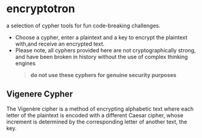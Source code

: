 # encryptotron

a selection of cypher tools for fun code-breaking challenges.

- Choose a cypher, enter a plaintext and a key to encrypt the plaintext with,and receive an encrypted text.
- Please note, all cyphers provided here are not cryptographically strong, and have been broken in history without the
  use of complex thinking engines
  > **do not use these cyphers for genuine security purposes**

## Vigenere Cypher

The Vigenère cipher is a method of encrypting alphabetic text where each letter of the plaintext is encoded with a
different Caesar cipher, whose increment is determined by the corresponding letter of another text, the key.